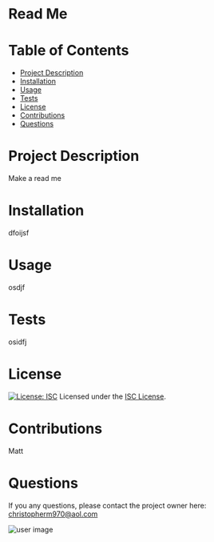 
  
  # **Read Me**
  # Table of Contents
  * [Project Description](#project-description)
  * [Installation](#installation)
  * [Usage](#usage)
  * [Tests](#tests)
  * [License](#license)
  * [Contributions](#contributions)
  * [Questions](#questions)
  
  # Project Description
  Make a read me
  # Installation
  dfoijsf
  # Usage
  osdjf
  # Tests
  osidfj
  # License
  [![License: ISC](https://img.shields.io/badge/License-ISC-blue.svg)](https://opensource.org/licenses/ISC)
  Licensed under the [ISC License](https://spdx.org/licenses/ISC.html).
  # Contributions
  Matt
  # Questions
  If you any questions, please contact the project owner here: [christopherm970@aol.com](mailto:christopherm970@aol.com)
  
  ![user image](https://avatars2.githubusercontent.com/u/63478657?v=4)
